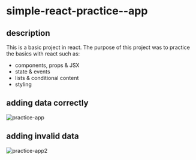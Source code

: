 # simple-react-practice--app

## description
This is a basic project in react. The purpose of this project was to practice the basics with react such as:
- components, props & JSX
- state & events
- lists & conditional content
- styling 

## adding data correctly
![practice-app](https://github.com/Softon07/simple-react-practice--app/assets/71381963/af6e35de-506c-41d3-b992-4883acee51d7)
## adding invalid data
![practice-app2](https://github.com/Softon07/simple-react-practice--app/assets/71381963/e66d7e93-37e1-4f05-98f1-6479084f4fde)
